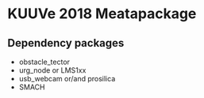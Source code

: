 # KUUVe 2018 Meatapackage
## Dependency packages
- obstacle_tector
- urg_node or LMS1xx
- usb_webcam or/and prosilica
- SMACH

